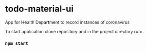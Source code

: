 # todo-material-ui

App for Health Department to record instances of coronavirus

To start application clone repository and in the project directory run:

### `npm start`
